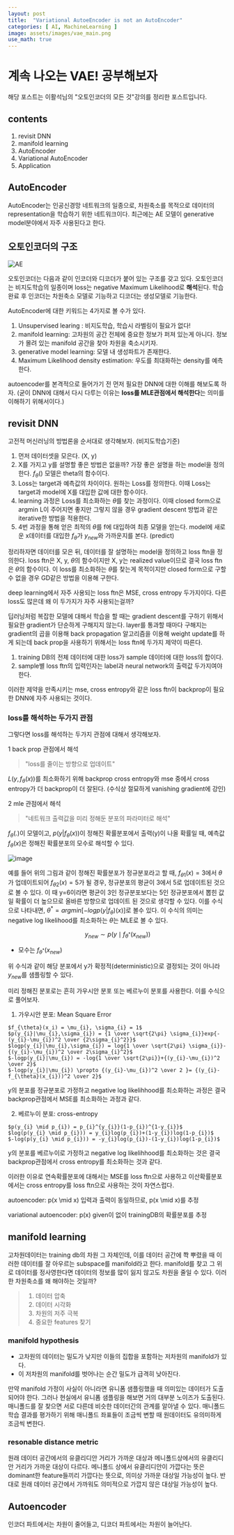 ```yaml
---
layout: post
title:  "Variational AutoeEncoder is not an AutoEncoder"
categories: [ AI, MachineLearning ]
image: assets/images/vae_main.png
use_math: true
---
```


# 계속 나오는 VAE! 공부해보자

해당 포스트는 이활석님의 "오토인코더의 모든 것"강의를 정리한 포스트입니다.

## contents

1. revisit DNN
2. manifold learning
3. AutoEncoder
4. Variational AutoEncoder
5. Application

## AutoEncoder

AutoEncoder는 인공신경망 네트워크의 일종으로, 차원축소를 목적으로 데이터의 representation을 학습하기 위한 네트워크이다.
최근에는 AE 모델이 generative model분야에서 자주 사용된다고 한다.

## 오토인코더의 구조

![AE](https://user-images.githubusercontent.com/85322951/204951758-b1bfb407-8baa-4912-9b40-0130db790376.png)

오토인코더는 다음과 같이 인코더와 디코더가 붙어 있는 구조를 갖고 있다.
오토인코더는 비지도학습의 일종이며 loss는 negative Maximum Likelihood로 **해석**된다.
학습완료 후 인코더는 차원축소 모델로 기능하고 디코더는 생성모델로 기능한다.

AutoEncoder에 대한 키워드는 4가지로 볼 수가 있다.

1. Unsupervised learing : 비지도학습, 학습시 라벨링이 필요가 없다!
2. manifold learning: 고차원의 공간 전체에 중요한 정보가 퍼져 있는게 아니다. 정보가 몰려 있는 manifold 공간을 찾아 차원을 축소시키자.
3. generative model learning: 모델 내 생성파트가 존재한다. 
4. Maximum Likelihood density estimation: 우도를 최대화하는 density를 예측한다.

autoencoder를 본격적으로 들어가기 전 먼저 필요한 DNN에 대한 이해를 해보도록 하자.
(굳이 DNN에 대해서 다시 다루는 이유는 **loss를 MLE관점에서 해석한다**는 의미를 이해하기 위해서이다.)

## revisit DNN

고전적 머신러닝의 방법론을 순서대로 생각해보자. (비지도학습기준)
1. 먼저 데이터셋을 모은다. (X, y) 
2.  X를 가지고 y를 설명할 좋은 방법은 없을까? 가장 좋은 설명을 하는 model을 정의한다.
 $f_{\theta}()$
모델은 theta의 함수이다.
3. Loss는 target과 예측값의 차이이다. 원하는 Loss를 정의한다. 이때 Loss는 target과 model에 X를 대입한 값에 대한 함수이다.
4. learning 과정은 Loss를 최소화하는 $\theta$를 찾는 과정이다. 이때 closed form으로 argmin L이 주어지면 좋지만 그렇지 않을 경우 gradient descent 방법과 같은 iterative한 방법을 적용한다. 
5. 4번 과정을 통해 얻은 최적의 $\theta$를 f에 대입하여 최종 모델을 얻는다. model에 새로운 x데이터를 대입한 $f_{\theta}$가 $y_{new}$와 가까운지를 본다. (predict)

정리하자면 데이터를 모은 뒤, 데이터를 잘 설명하는 model을 정의하고 loss ftn을 정의한다.
loss ftn은 X, y, $\theta$의 함수이지만 X, y는 realized value이므로 결국 loss ftn은 $\theta$의 함수이다.
이 loss를 최소화하는  $\theta$를 찾는게 목적이지만 closed form으로 구할 수 없을 경우 GD같은 방법을 이용해 구한다.

deep learning에서 자주 사용되는 loss ftn은 MSE, cross entropy 두가지이다. 다른 loss도 많은데 왜 이 두가지가 자주 사용되는걸까?

딥러닝처럼 복잡한 모델에 대해서 학습을 할 때는 gradient descent를 구하기 위해서 필요한 gradient가 단순하게 구해지지 않는다.
layer를 통과할 때마다 구해지는 gradient의 곱을 이용해 back propagation 알고리즘을 이용해 weight update를 하게 되는데 back prop을 사용하기 위해서는 loss ftn에 두가지 제약이 따른다.

1. training DB의 전체 데이터에 대한 loss가 sample 데이터에 대한 loss의 합이다.
2. sample별 loss ftn의 입력인자는 label과 neural network의 출력값 두가지여야 한다.

이러한 제약을 만족시키는 mse, cross entropy와 같은 loss ftn이 backprop이 필요한 DNN에 자주 사용되는 것이다.

### loss를 해석하는 두가지 관점

그렇다면 loss를 해석하는 두가지 관점에 대해서 생각해보자.

1 back prop 관점에서 해석 
> "loss를 줄이는 방향으로 업데이트" 

$L(y, f_{\theta}(x) )$를 최소화하기 위해 backprop
cross entropy와 mse 중에서 cross entropy가 더 backprop이 더 잘된다.
(수식상 절묘하게 vanishing gradient에 강인)

2 mle 관점에서 해석
> "네트워크 출력값을 미리 정해둔 분포의 파라미터로 해석" 

$f_{\theta}(.)$이 모델이고, $p(y|f_{\theta}(x))$이 정해진 확률분포에서 출력(y)이 나올 확률일 때, 
예측값 $f_{\theta}(x)$은 정해진 확률분포의 모수로 해석할 수 있다. 

![image](https://user-images.githubusercontent.com/85322951/205558953-7bc891e9-8e20-488f-81c2-687c403679e9.png)

예를 들어 위의 그림과 같이 정해진 확률분포가 정규분포라고 할 때, $f_{\theta1}(x) = 3$에서 $\theta$가 업데이트되어 $f_{\theta2}(x) = 5$가 될 경우, 정규분포의 평균이 3에서 5로 업데이트된 것으로 볼 수 있다.
이 때 y=6이라면 평균이 3인 정규분포보다는 5인 정규분포에서 뽑힌 값일 확률이 더 높으므로 올바른 방향으로 업데이트 된 것으로 생각할 수 있다.
이를 수식으로 나타내면, $\theta^* = argmin[-logp(y|f_{\theta})(x)]$로 볼수 있다.
이 수식의 의미는 negative log likelihood를 최소화하는 $\theta$는 MLE로 볼 수 있다.

$$y_{new} \sim p(y \mid f_{\theta^*}(x_{new}))$$

* 모수는 $f_{\theta^*}(x_{new})$

위 수식과 같이 해당 분포에서 y가 확정적(deterministic)으로 결정되는 것이 아니라 $y_{new}$를 샘플링할 수 있다. 


미리 정해진 분포로는 흔히 가우시안 분포 또는 베르누이 분포를 사용한다. 이를 수식으로 풀어보자.  
1. 가우시안 분포: Mean Square Error
```
$f_{\theta}(x_i) = \mu_{i}, \sigma_{i} = 1$
$p(y_{i}|\mu_{i},\sigma_{i}) = {1 \over \sqrt{2\pi} \sigma_{i}}exp{-(y_{i}-\mu_{i})^2 \over {2\sigma_{i}^2}}$   
$logp(y_{i}|\mu_{i},\sigma_{i}) = log{1 \over \sqrt{2\pi} \sigma_{i}}-{(y_{i}-\mu_{i})^2 \over 2\sigma_{i}^2}$
$-logp(y_{i}|\mu_{i}) = -log{1 \over \sqrt{2\pi}}+{(y_{i}-\mu_{i})^2 \over 2}$
$-logp(y_{i}|\mu_{i}) \propto {(y_{i}-\mu_{i})^2 \over 2 }= {(y_{i}-f_{\theta}(x_{i}))^2 \over 2}$
```
y의 분포를 정규분포로 가정하고 negative log likelihhood를 최소화하는 과정은 결국 backprop관점에서 MSE를 최소화하는 과정과 같다.

2. 베르누이 분포: cross-entropy  
```
$p(y_{i} \mid p_{i}) = p_{i}^{y_{i}}(1-p_{i})^{1-y_{i}}$    
$log(p(y_{i} \mid p_{i})) = y_{i}log(p_{i})+(1-y_{i})log(1-p_{i})$
$-log(p(y_{i} \mid p_{i})) = -y_{i}log(p_{i})-(1-y_{i})log(1-p_{i})$  
```
y의 분포를 베르누이로 가정하고 negative log likelihhood를 최소화하는 것은 결국 backprop관점에서 cross entropy를 최소화하는 것과 같다.

이러한 이유로 연속확률분포에 대해서는 MSE를 loss ftn으로 사용하고 이산확률분포에서는 cross entropy를 loss ftn으로 사용하는 것이 자연스럽다.

autoencoder: p(x \mid x)
입력과 출력이 동일하므로, p(x \mid x)를 추정

variational autoencoder: p(x)
given이 없이 trainingDB의 확률분포를 추정

## manifold learning

고차원데이터는 training db의 차원 그 자체인데, 이를 데이터 공간에 쫙 뿌렸을 때 이러한 데이터를 잘 아우르는 subspace를 manifold라고 한다. manifold를 찾고 그 위로 데이터를 정사영한다면 데이터의 정보를 많이 잃지 않고도 차원을 줄일 수 있다.
이러한 차원축소를 왜 해야하는 것일까?

> 1. 데이터 압축 
> 2. 데이터 시각화
> 3. 차원의 저주 극복
> 4. 중요한 features 찾기 

### manifold hypothesis

- 고차원의 데이터는 밀도가 낮지만 이들의 집합을 포함하는 저차원의 manifold가 있다.
- 이 저차원의 manifold를 벗어나는 순간 밀도가 급격히 낮아진다. 

만약 manifold 가정이 사실이 아니라면 유니폼 샘플링했을 때 의미있는 데이터가 도출되어야 한다.
그러나 현실에서 유니폼 샘플링을 해보면 거의 대부분 노이즈가 도출된다.
매니폴드를 잘 찾으면 서로 다른데 비슷한 데이터간의 관계를 알아낼 수 있다.
매니폴드 학습 결과를 평가하기 위해 매니폴드 좌표들이 조금씩 변할 때 원데이터도 유의미하게 조금씩 변한다.

### resonable distance metric

원래 데이터 공간에서의 유클리디안 거리가 가까운 대상과 메니폴드상에서의 유클리디안 거리가 가까운 대상이 다르다.
메니폴드 상에서 유클리디안이 가깝다는 뜻은 dominant한 feature들끼리 가깝다는 뜻으로, 
의미상 가까운 대상일 가능성이 높다. 반대로 원래 데이터 공간에서 가까워도 의미적으로 가깝지 않은 대상일 가능성이 높다.

## Autoencoder 

인코더 파트에서는 차원이 줄어들고, 디코더 파트에서는 차원이 늘어난다.
